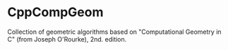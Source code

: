 # CppCompGeom
Collection of geometric algorithms based on "Computational Geometry in C" (from Joseph O'Rourke), 2nd. edition.
